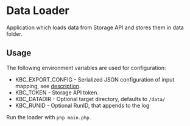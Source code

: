 # Data Loader

Application which loads data from Storage API and stores them
in data folder. 

## Usage
The following environment variables are used for configuration:

- KBC_EXPORT_CONFIG - Serialized JSON configuration of input mapping, 
    see [description](https://developers.keboola.com/extend/common-interface/config-file/).
- KBC_TOKEN - Storage API token.
- KBC_DATADIR - Optional target directory, defaults to `/data/`
- KBC_RUNID - Optional RunID, that appends to the log

Run the loader with `php main.php`.
